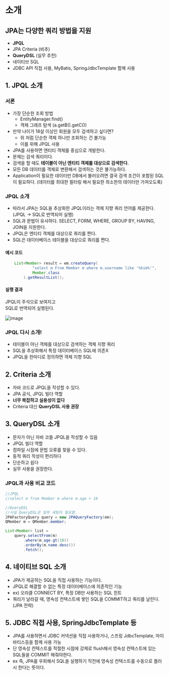 # 소개

## JPA는 다양한 쿼리 방법을 지원
- **JPQL**
- JPA Criteria (비추)
- **QueryDSL** (실무 추천)
- 네이티브 SQL
- JDBC API 직접 사용, MyBatis, SpringJdbcTemplate 함께 사용

## 1. JPQL 소개

### 서론
- 가장 단순한 조회 방법
  - EntityManager.find()
  - 객체 그래프 탐색 (a.getB().getC())
- 만약 나이가 18살 이상인 회원을 모두 검색하고 싶다면?
  - 위 처럼 단순한 객체 하나만 조회하는 건 불가능
  - 이를 위해 JPQL 사용
- JPA를 사용하면 엔티티 객체를 중심으로 개발한다.
- 문제는 검색 쿼리이다.
- 검색을 할 때도 **테이블이 아닌 엔티티 객체를 대상으로 검색한다.**
- 모든 DB 데이터를 객체로 변환해서 검색하는 것은 불가능하다.
- Application이 필요한 데이터만 DB에서 불러오려면 결국 검색 조건이 포함된 SQL이 필요하다. (데이터를 최대한 필터링 해서 필요한 최소한의 데이터만 가져오도록)

### JPQL 소개
- 따라서 JPA는 SQL을 추상화한 JPQL이라는 객체 지향 쿼리 언어를 제공한다. (JPQL -> SQL로 번역되어 실행)
- SQL과 문법이 유사하다. SELECT, FORM, WHERE, GROUP BY, HAVING, JOIN을 지원한다.
- JPQL은 엔티티 객체를 대상으로 쿼리를 짠다.
- SQL은 데이터베이스 테이블을 대상으로 쿼리를 짠다.

#### 예시 코드
```java
    List<Member> result = em.createQuery(
            "select m From Member m where m.username like '%kim%'",
            Member.class
        ).getResultList();
```

#### 실행 결과
JPQL이 주석으로 보여지고   
SQL로 번역되어 실행된다. 

![image](https://github.com/user-attachments/assets/35829d02-fbdc-4f7d-b0b9-30c5c39472fc)


### JPQL 다시 소개!
- 테이블이 아닌 객체를 대상으로 검색하는 객체 지향 쿼리
- SQL을 추상화해서 특정 데이터베이스 SQL에 의존X
- JPQL을 한마디로 정의하면 객체 지향 SQL


## 2. Criteria 소개
- 자바 코드로 JPQL을 작성할 수 있다.
- JPA 공식, JPQL 빌더 역할
- **너무 복잡하고 실용성이 없다**
- Criteria 대신 **QueryDSL 사용 권장**

## 3. QueryDSL 소개
- 문자가 아닌 자바 코들 JPQL을 작성할 수 있음
- JPQL 빌더 역할
- 컴파일 시점에 문법 오류를 찾을 수 있다.
- 동적 쿼리 작성이 편리하다
- 단순하고 쉽다
- 실무 사용을 권장한다.

### JPQL과 사용 비교 코드

```java
//JPQL
//select m from Member m where m.age > 18

//QueryDSL
//사실 QueryDSL은 일부 세팅이 필요함.
JPAFactoryQuery query = new JPAQueryFactory(em);
QMember m = QMember.member;

List<Member> list =
    query.selectFrom(m)
        .where(m.age.gt(18))
        .orderBy(m.name.desc())
        .fetch();
```
## 4. 네이티브 SQL 소개
- JPA가 제공하는 SQL을 직접 사용하는 기능이다.
- JPQL로 해결할 수 없는 특정 데이터베이스에 의존적인 기능
- ex) 오라클 CONNECT BY, 특정 DB만 사용하는 SQL 힌트
- 쿼리가 날라갈 때, 영속성 컨텍스트에 쌓인 SQL을 COMMIT하고 쿼리를 날린다. (JPA 전략)

## 5. JDBC 직접 사용, SpringJdbcTemplate 등
- JPA를 사용하면서 JDBC 커넥션을 직접 사용하거나, 스프링 JdbcTemplate, 마이바티스등을 함께 사용 가능
- 단 영속성 컨텍스트를 적절한 시점에 강제로 flush해서 영속성 컨텍스트에 있는 SQL들을 COMMIT 해줘야한다.
- ex 즉, JPA를 우회해서 SQL을 실행하기 직전에 영속성 컨텍스트를 수동으로 플러시 한다는 뜻이다.
